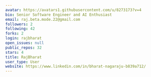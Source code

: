 ```yaml
---
avatar: https://avatars1.githubusercontent.com/u/8273173?v=4
bio: Senior Software Engineer and AI Enthusiast
email: raj.beta.mode.22@gmail.com
followers: 2
following: 42
forks: 2
login: rajbharat
open_issues: null
public_repos: 32
stars: 4
title: RajBharat
user_type: User
website: https://www.linkedin.com/in/bharat-nagaraju-b839a712/
---
```

